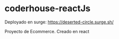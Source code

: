 # coderhouse-reactJs

Deployado en surge:
https://deserted-circle.surge.sh/


Proyecto de Ecommerce. Creado en react 
